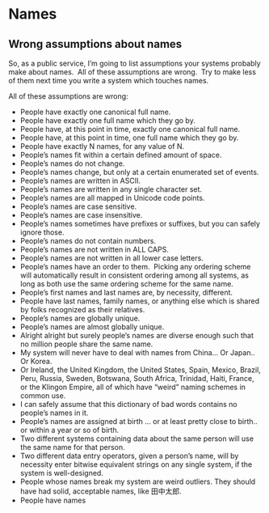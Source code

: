 # Names

## Wrong assumptions about names

So, as a public service, I’m going to list assumptions your systems probably make about names.  All of these assumptions are wrong.  Try to make less of them next time you write a system which touches names.

All of these assumptions are wrong:

- People have exactly one canonical full name.
- People have exactly one full name which they go by.
- People have, at this point in time, exactly one canonical full name.
- People have, at this point in time, one full name which they go by.
- People have exactly N names, for any value of N.
- People’s names fit within a certain defined amount of space.
- People’s names do not change.
- People’s names change, but only at a certain enumerated set of events.
- People’s names are written in ASCII.
- People’s names are written in any single character set.
- People’s names are all mapped in Unicode code points.
- People’s names are case sensitive.
- People’s names are case insensitive.
- People’s names sometimes have prefixes or suffixes, but you can safely ignore those.
- People’s names do not contain numbers.
- People’s names are not written in ALL CAPS.
- People’s names are not written in all lower case letters.
- People’s names have an order to them.  Picking any ordering scheme will automatically result in consistent ordering among all systems, as long as both use the same ordering scheme for the same name.
- People’s first names and last names are, by necessity, different.
- People have last names, family names, or anything else which is shared by folks recognized as their relatives.
- People’s names are globally unique.
- People’s names are almost globally unique.
- Alright alright but surely people’s names are diverse enough such that no million people share the same name.
- My system will never have to deal with names from China... Or Japan.. Or Korea.
- Or Ireland, the United Kingdom, the United States, Spain, Mexico, Brazil, Peru, Russia, Sweden, Botswana, South Africa, Trinidad, Haiti, France, or the Klingon Empire, all of which have “weird” naming schemes in common use.
- I can safely assume that this dictionary of bad words contains no people’s names in it.
- People’s names are assigned at birth ... or at least pretty close to birth.. or within a year or so of birth.
- Two different systems containing data about the same person will use the same name for that person.
- Two different data entry operators, given a person’s name, will by necessity enter bitwise equivalent strings on any single system, if the system is well-designed.
- People whose names break my system are weird outliers. They should have had solid, acceptable names, like 田中太郎.
- People have names
